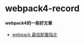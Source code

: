 # webpack4-record

#### webpack4的一些好文章

* [webpack 最佳配置指北](https://juejin.im/post/5e0e1153e51d45414b74de65)

